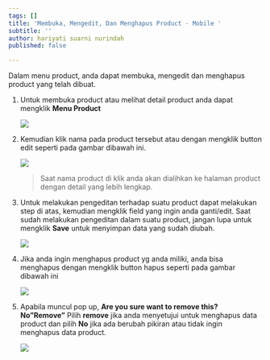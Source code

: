 ```yaml
---
tags: []
title: 'Membuka, Mengedit, Dan Menghapus Product - Mobile '
subtitle: ''
author: hariyati suarni nurindah
published: false

---
```

Dalam menu product, anda dapat membuka, mengedit dan menghapus product yang telah dibuat.

1. Untuk membuka product atau melihat detail product anda dapat mengklik **Menu Product**

   ![](/uploads/whatsapp-image-2021-09-27-at-14-56-55.jpeg)
2. Kemudian klik nama pada product tersebut atau dengan mengklik button edit seperti pada gambar dibawah ini.

   ![](/uploads/whatsapp-image-2021-09-27-at-14-56-55-1.jpeg)

   > Saat nama product di klik anda akan dialihkan ke halaman product dengan detail yang lebih lengkap.
3. Untuk melakukan pengeditan terhadap suatu product dapat melakukan step di atas, kemudian mengklik field yang ingin anda ganti/edit. Saat sudah melakukan pengeditan dalam suatu product, jangan lupa untuk mengklik **Save** untuk menyimpan data yang sudah diubah.

   ![](/uploads/whatsapp-image-2021-09-27-at-14-56-54-1.jpeg)
4. Jika anda ingin menghapus product yg anda miliki, anda bisa menghapus dengan mengklik button hapus seperti pada gambar dibawah ini

   ![](/uploads/whatsapp-image-2021-09-27-at-14-56-57.jpeg)
5. Apabila muncul pop up, **Are you sure want to remove this? No”Remove”** Pilih **remove** jika anda menyetujui untuk menghapus data product dan pilih **No** jika ada berubah pikiran atau tidak ingin menghapus data product.

   ![](/uploads/whatsapp-image-2021-09-27-at-14-56-56-1.jpeg)